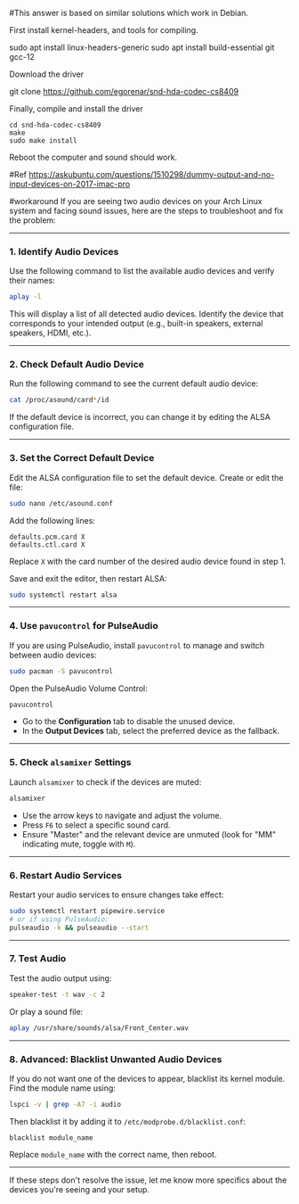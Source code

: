 

#This answer is based on similar solutions which work in Debian.

First install kernel-headers, and tools for compiling.

sudo apt install linux-headers-generic
sudo apt install build-essential git gcc-12

Download the driver

git clone https://github.com/egorenar/snd-hda-codec-cs8409

Finally, compile and install the driver
```
cd snd-hda-codec-cs8409
make
sudo make install
```
Reboot the computer and sound should work.

#Ref
https://askubuntu.com/questions/1510298/dummy-output-and-no-input-devices-on-2017-imac-pro


#workaround
If you are seeing two audio devices on your Arch Linux system and facing sound issues, here are the steps to troubleshoot and fix the problem:

---

### **1. Identify Audio Devices**
Use the following command to list the available audio devices and verify their names:
```bash
aplay -l
```
This will display a list of all detected audio devices. Identify the device that corresponds to your intended output (e.g., built-in speakers, external speakers, HDMI, etc.).

---

### **2. Check Default Audio Device**
Run the following command to see the current default audio device:
```bash
cat /proc/asound/card*/id
```
If the default device is incorrect, you can change it by editing the ALSA configuration file.

---

### **3. Set the Correct Default Device**
Edit the ALSA configuration file to set the default device. Create or edit the file:
```bash
sudo nano /etc/asound.conf
```
Add the following lines:
```plaintext
defaults.pcm.card X
defaults.ctl.card X
```
Replace `X` with the card number of the desired audio device found in step 1.

Save and exit the editor, then restart ALSA:
```bash
sudo systemctl restart alsa
```

---

### **4. Use `pavucontrol` for PulseAudio**
If you are using PulseAudio, install `pavucontrol` to manage and switch between audio devices:
```bash
sudo pacman -S pavucontrol
```
Open the PulseAudio Volume Control:
```bash
pavucontrol
```
- Go to the **Configuration** tab to disable the unused device.
- In the **Output Devices** tab, select the preferred device as the fallback.

---

### **5. Check `alsamixer` Settings**
Launch `alsamixer` to check if the devices are muted:
```bash
alsamixer
```
- Use the arrow keys to navigate and adjust the volume.
- Press `F6` to select a specific sound card.
- Ensure "Master" and the relevant device are unmuted (look for "MM" indicating mute, toggle with `M`).

---

### **6. Restart Audio Services**
Restart your audio services to ensure changes take effect:
```bash
sudo systemctl restart pipewire.service
# or if using PulseAudio:
pulseaudio -k && pulseaudio --start
```

---

### **7. Test Audio**
Test the audio output using:
```bash
speaker-test -t wav -c 2
```
Or play a sound file:
```bash
aplay /usr/share/sounds/alsa/Front_Center.wav
```

---

### **8. Advanced: Blacklist Unwanted Audio Devices**
If you do not want one of the devices to appear, blacklist its kernel module. Find the module name using:
```bash
lspci -v | grep -A7 -i audio
```
Then blacklist it by adding it to `/etc/modprobe.d/blacklist.conf`:
```plaintext
blacklist module_name
```
Replace `module_name` with the correct name, then reboot.

---

If these steps don't resolve the issue, let me know more specifics about the devices you're seeing and your setup.
